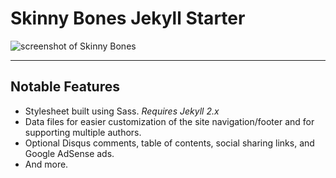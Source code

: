 # Skinny Bones Jekyll Starter

![screenshot of Skinny Bones](http://mmistakes.github.io/skinny-bones-jekyll/images/skinny-bones-theme-feature.jpg)

---

## Notable Features

* Stylesheet built using Sass. *Requires Jekyll 2.x*
* Data files for easier customization of the site navigation/footer and for supporting multiple authors.
* Optional Disqus comments, table of contents, social sharing links, and Google AdSense ads.
* And more.